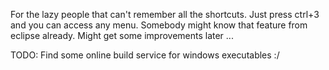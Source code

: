 For the lazy people that can't remember all the shortcuts.
Just press ctrl+3 and you can access any menu.
Somebody might know that feature from eclipse already.
Might get some improvements later ...


TODO:
Find some online build service for windows executables :/